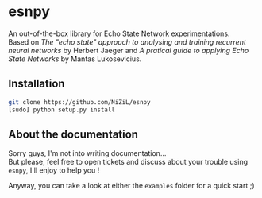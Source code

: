 # esnpy

An out-of-the-box library for Echo State Network experimentations.  
Based on *The "echo state" approach to analysing and training recurrent neural networks* by Herbert Jaeger and *A pratical guide to applying Echo State Networks* by Mantas Lukosevicius.

## Installation

```bash
git clone https://github.com/NiZiL/esnpy
[sudo] python setup.py install
```

## About the documentation

Sorry guys, I'm not into writing documentation...  
But please, feel free to open tickets and discuss about your trouble using `esnpy`, I'll enjoy to help you !

Anyway, you can take a look at either the `examples` folder for a quick start ;)
